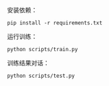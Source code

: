 安装依赖：
```
pip install -r requirements.txt
```
运行训练：
```
python scripts/train.py
```
训练结果对话：
```
python scripts/test.py
```
